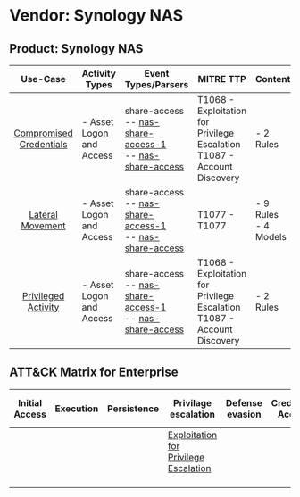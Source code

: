 Vendor: Synology NAS
====================
Product: Synology NAS
---------------------
|                                 Use-Case                                  | Activity Types           | Event Types/Parsers                                                                                                                                                   | MITRE TTP                                                                      | Content                   |
|:-------------------------------------------------------------------------:| ------------------------ | --------------------------------------------------------------------------------------------------------------------------------------------------------------------- | ------------------------------------------------------------------------------ | ------------------------- |
| [Compromised Credentials](../UseCases/usecase_compromised_credentials.md) | - Asset Logon and Access |  share-access<br> -- [nas-share-access-1](../Parsers/parserContent_nas-share-access-1.md)<br> -- [nas-share-access](../Parsers/parserContent_nas-share-access.md)<br> | T1068 - Exploitation for Privilege Escalation<br>T1087 - Account Discovery<br> |  - 2 Rules<br>            |
|        [Lateral Movement](../UseCases/usecase_lateral_movement.md)        | - Asset Logon and Access |  share-access<br> -- [nas-share-access-1](../Parsers/parserContent_nas-share-access-1.md)<br> -- [nas-share-access](../Parsers/parserContent_nas-share-access.md)<br> | T1077 - T1077<br>                                                              |  - 9 Rules<br> - 4 Models |
|     [Privileged Activity](../UseCases/usecase_privileged_activity.md)     | - Asset Logon and Access |  share-access<br> -- [nas-share-access-1](../Parsers/parserContent_nas-share-access-1.md)<br> -- [nas-share-access](../Parsers/parserContent_nas-share-access.md)<br> | T1068 - Exploitation for Privilege Escalation<br>T1087 - Account Discovery<br> |  - 2 Rules<br>            |

ATT&CK Matrix for Enterprise
----------------------------
| Initial Access | Execution | Persistence | Privilage escalation                                                                       | Defense evasion | Credential Access | Discovery                                                              | Lateral Movement | Collection | Command and Control | Exfiltration | Impact |
| -------------- | --------- | ----------- | ------------------------------------------------------------------------------------------ | --------------- | ----------------- | ---------------------------------------------------------------------- | ---------------- | ---------- | ------------------- | ------------ | ------ |
|                |           |             | [Exploitation for Privilege Escalation](https://attack.mitre.org/techniques/T1068)<br><br> |                 |                   | [Account Discovery](https://attack.mitre.org/techniques/T1087)<br><br> |                  |            |                     |              |        |